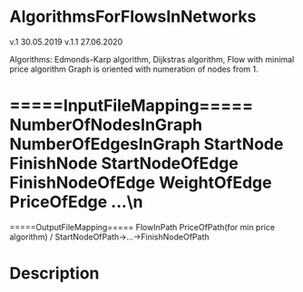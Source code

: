 # AlgorithmsForFlowsInNetworks
v.1 30.05.2019
v.1.1 27.06.2020

Algorithms: Edmonds-Karp algorithm, Dijkstras algorithm, Flow with minimal price algorithm
Graph is oriented with numeration of nodes from 1.

=====InputFileMapping=====
NumberOfNodesInGraph NumberOfEdgesInGraph StartNode FinishNode
StartNodeOfEdge FinishNodeOfEdge WeightOfEdge PriceOfEdge
...\n
==========================

=====OutputFileMapping=====
FlowInPath PriceOfPath(for min price algorithm) / StartNodeOfPath->...->FinishNodeOfPath

Description
==========================
